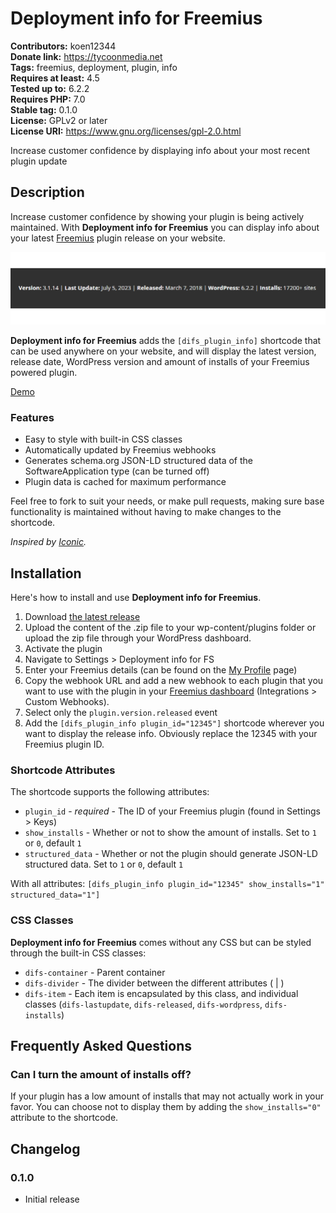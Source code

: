 # Deployment info for Freemius #
**Contributors:** koen12344  
**Donate link:** https://tycoonmedia.net  
**Tags:** freemius, deployment, plugin, info  
**Requires at least:** 4.5  
**Tested up to:** 6.2.2  
**Requires PHP:** 7.0  
**Stable tag:** 0.1.0  
**License:** GPLv2 or later  
**License URI:** https://www.gnu.org/licenses/gpl-2.0.html  

Increase customer confidence by displaying info about your most recent plugin update

## Description ##

Increase customer confidence by showing your plugin is being actively maintained. With **Deployment info for Freemius**
you can display info about your latest [Freemius](https://freemius.com) plugin release on your website.

![sample](assets/sample.png)

**Deployment info for Freemius** adds the `[difs_plugin_info]` shortcode that can be used anywhere on your
website, and will display the latest version, release date, WordPress version and amount of installs of your Freemius
powered plugin.

[Demo](https://tycoonmedia.net/)

### Features ###
* Easy to style with built-in CSS classes
* Automatically updated by Freemius webhooks
* Generates schema.org JSON-LD structured data of the SoftwareApplication type (can be turned off)
* Plugin data is cached for maximum performance

Feel free to fork to suit your needs, or make pull requests, making sure base functionality is maintained without having
to make changes to the shortcode.

*Inspired by [Iconic](https://iconicwp.com).*

## Installation ##

Here's how to install and use **Deployment info for Freemius**.

1. Download [the latest release](https://github.com/koen12344/deployment-info-for-fs/releases/latest)
1. Upload the content of the .zip file to your wp-content/plugins folder or upload the zip file through your WordPress
dashboard.
1. Activate the plugin
1. Navigate to Settings > Deployment info for FS
1. Enter your Freemius details (can be found on the [My Profile](https://dashboard.freemius.com/#!/profile/) page)
1. Copy the webhook URL and add a new webhook to each plugin that you want to use with the plugin in your
[Freemius dashboard](https://dashboard.freemius.com) (Integrations > Custom Webhooks).
1. Select only the `plugin.version.released` event
1. Add the `[difs_plugin_info plugin_id="12345"]` shortcode wherever you want to display the release info. Obviously
replace the 12345 with your Freemius plugin ID.

### Shortcode Attributes ###

The shortcode supports the following attributes:

* `plugin_id` - *required* - The ID of your Freemius plugin (found in Settings > Keys)
* `show_installs` - Whether or not to show the amount of installs. Set to `1` or `0`, default `1`
* `structured_data` - Whether or not the plugin should generate JSON-LD structured data. Set to `1` or `0`, default `1`

With all attributes: `[difs_plugin_info plugin_id="12345" show_installs="1" structured_data="1"]`

### CSS Classes ###

**Deployment info for Freemius** comes without any CSS but can be styled through the built-in CSS classes:

* `difs-container` - Parent container
* `difs-divider` - The divider between the different attributes ( | )
* `difs-item` - Each item is encapsulated by this class, and individual classes (`difs-lastupdate`, `difs-released`,
`difs-wordpress`, `difs-installs`)

## Frequently Asked Questions ##

### Can I turn the amount of installs off? ###

If your plugin has a low amount of installs that may not actually work in your favor. You can choose not to display them
by adding the `show_installs="0"` attribute to the shortcode.

## Changelog ##

### 0.1.0 ###
* Initial release
